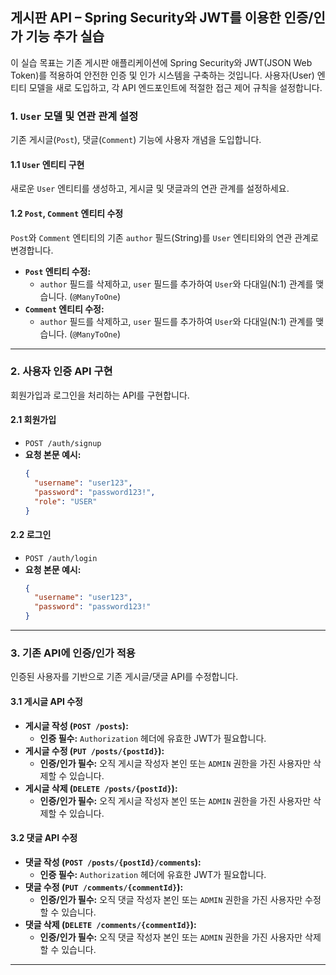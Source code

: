 ## 게시판 API – Spring Security와 JWT를 이용한 인증/인가 기능 추가 실습

이 실습 목표는 기존 게시판 애플리케이션에 Spring Security와 JWT(JSON Web Token)를 적용하여 안전한 인증 및 인가 시스템을 구축하는 것입니다.
사용자(User) 엔티티 모델을 새로 도입하고, 각 API 엔드포인트에 적절한 접근 제어 규칙을 설정합니다.

### 1. `User` 모델 및 연관 관계 설정

기존 게시글(`Post`), 댓글(`Comment`) 기능에 사용자 개념을 도입합니다.

#### 1.1 `User` 엔티티 구현

새로운 `User` 엔티티를 생성하고, 게시글 및 댓글과의 연관 관계를 설정하세요.

#### 1.2 `Post`, `Comment` 엔티티 수정

`Post`와 `Comment` 엔티티의 기존 `author` 필드(String)를 `User` 엔티티와의 연관 관계로 변경합니다.

*   **`Post` 엔티티 수정:**
    - `author` 필드를 삭제하고, `user` 필드를 추가하여 `User`와 다대일(N:1) 관계를 맺습니다. (`@ManyToOne`)
*   **`Comment` 엔티티 수정:**
    - `author` 필드를 삭제하고, `user` 필드를 추가하여 `User`와 다대일(N:1) 관계를 맺습니다. (`@ManyToOne`)

---

### 2. 사용자 인증 API 구현

회원가입과 로그인을 처리하는 API를 구현합니다.

#### 2.1 회원가입

*   `POST /auth/signup`
*   **요청 본문 예시:**
    ```json
    {
      "username": "user123",
      "password": "password123!",
      "role": "USER"
    }
    ```

#### 2.2 로그인

*   `POST /auth/login`
*   **요청 본문 예시:**
    ```json
    {
      "username": "user123",
      "password": "password123!"
    }

---

### 3. 기존 API에 인증/인가 적용

인증된 사용자를 기반으로 기존 게시글/댓글 API를 수정합니다.

#### 3.1 게시글 API 수정

*   **게시글 작성 (`POST /posts`):**
    - **인증 필수:** `Authorization` 헤더에 유효한 JWT가 필요합니다.
*   **게시글 수정 (`PUT /posts/{postId}`):**
    - **인증/인가 필수:** 오직 게시글 작성자 본인 또는 `ADMIN` 권한을 가진 사용자만 삭제할 수 있습니다.
*   **게시글 삭제 (`DELETE /posts/{postId}`):**
    - **인증/인가 필수:** 오직 게시글 작성자 본인 또는 `ADMIN` 권한을 가진 사용자만 삭제할 수 있습니다.

#### 3.2 댓글 API 수정

*   **댓글 작성 (`POST /posts/{postId}/comments`):**
    - **인증 필수:** `Authorization` 헤더에 유효한 JWT가 필요합니다.
*   **댓글 수정 (`PUT /comments/{commentId}`):**
    - **인증/인가 필수:** 오직 댓글 작성자 본인 또는 `ADMIN` 권한을 가진 사용자만 수정할 수 있습니다.
*   **댓글 삭제 (`DELETE /comments/{commentId}`):**
    - **인증/인가 필수:** 오직 댓글 작성자 본인 또는 `ADMIN` 권한을 가진 사용자만 삭제할 수 있습니다.

---